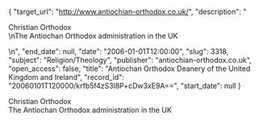 {
  "target_url": "http://www.antiochian-orthodox.co.uk/", 
  "description": "<p>Christian Orthodox<br />\nThe Antiochan Orthodox administration in the UK</p>\n", 
  "end_date": null, 
  "date": "2006-01-01T12:00:00", 
  "slug": 3318, 
  "subject": "Religion/Theology", 
  "publisher": "antiochian-orthodox.co.uk", 
  "open_access": false, 
  "title": "Antiochan Orthodox Deanery of the United Kingdom and Ireland", 
  "record_id": "20060101T120000/krfb5f4zS3l8P+cDw3xE9A==", 
  "start_date": null
}

<p>Christian Orthodox<br />
The Antiochan Orthodox administration in the UK</p>
